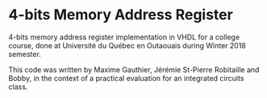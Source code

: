 # 4-bits Memory Address Register
4-bits memory address register implementation in VHDL for a college course, done
at Université du Québec en Outaouais during Winter 2018 semester.

This code was written by Maxime Gauthier, Jérémie St-Pierre Robitaille and Bobby,
in the context of a practical evaluation for an integrated circuits class.
